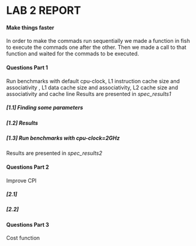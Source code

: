 # LAB 2 REPORT

#### Make things faster
In order to make the commads run sequentially we made a function in fish to execute the commads one after the other.
Then we made a call to that function and waited for the commads to be executed.

#### Questions Part 1

Run benchmarks with default cpu-clock, L1 instruction cache size and associativity , L1 data cache size and associativity,
L2 cache size and associativity and cache line
Results are presented in _spec_results1_

##### [1.1] Finding some parameters

##### [1.2] Results

##### [1.3] Run benchmarks with cpu-clock=2GHz

Results are presented in _spec_results2_

#### Questions Part 2

Improve CPI 

##### [2.1]

##### [2.2]

#### Questions Part 3

Cost function

